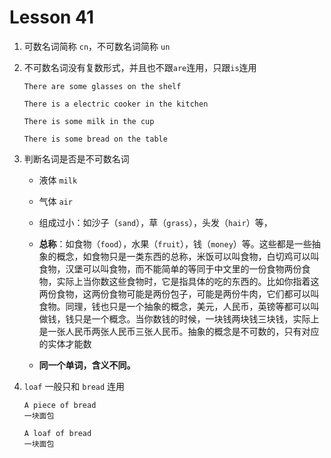 # Lesson 41

1. 可数名词简称 `cn`，不可数名词简称 `un`

2. 不可数名词没有复数形式，并且也不跟`are`连用，只跟`is`连用

   ```
   There are some glasses on the shelf

   There is a electric cooker in the kitchen

   There is some milk in the cup

   There is some bread on the table
   ```

3. 判断名词是否是不可数名词

   - 液体 `milk`

   - 气体 `air`

   - 组成过小：如沙子（`sand`），草（`grass`），头发（`hair`）等，

   - **总称**：如食物（`food`），水果（`fruit`），钱（`money`）等。这些都是一些抽象的概念，如食物只是一类东西的总称，米饭可以叫食物，白切鸡可以叫食物，汉堡可以叫食物，而不能简单的等同于中文里的一份食物两份食物，实际上当你数这些食物时，它是指具体的吃的东西的。比如你指着这两份食物，这两份食物可能是两份包子，可能是两份牛肉，它们都可以叫食物。同理，钱也只是一个抽象的概念，美元，人民币，英镑等都可以叫做钱，钱只是一个概念。当你数钱的时候，一块钱两块钱三块钱，实际上是一张人民币两张人民币三张人民币。抽象的概念是不可数的，只有对应的实体才能数

   - **同一个单词，含义不同。**

4. `loaf` 一般只和 `bread` 连用

   ```
   A piece of bread
   一块面包

   A loaf of bread
   一块面包
   ```
